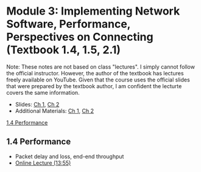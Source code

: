 # Module 3: Implementing Network Software, Performance, Perspectives on Connecting (Textbook 1.4, 1.5, 2.1)

Note: These notes are not based on class "lectures". I simply cannot follow the official instructor.
However, the author of the textbook has lectures freely available on YouTube. Given that the course
uses the official slides that were prepared by the textbook author, I am confident the lecturte
covers the same information.

- Slides: [Ch 1](/CS-5700-Networking-Fundamentals/Lectures/ch1-v8.2.pdf), [Ch 2]()
- Additional Materials: [Ch 1](https://gaia.cs.umass.edu/kurose_ross/videos/1/), [Ch 2]()

[1.4 Performance](https://github.com/kierblk/NU-Notes/blob/main/CS-5700-Networking-Fundamentals/3.md#14-performance)

## 1.4 Performance

- Packet delay and loss, end-end throughput
- [Online Lecture (13:55)](https://www.youtube.com/watch?v=hm1y4LsphQQ)
